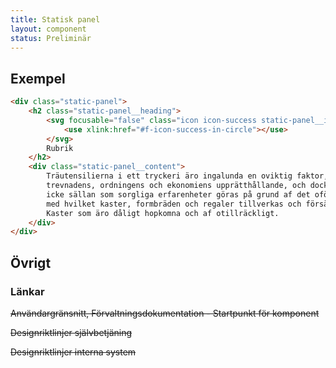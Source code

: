 ```yaml
---
title: Statisk panel
layout: component
status: Preliminär
---
```


## Exempel

```html
<div class="static-panel">
    <h2 class="static-panel__heading">
        <svg focusable="false" class="icon icon-success static-panel__icon">
            <use xlink:href="#f-icon-success-in-circle"></use>
        </svg>
        Rubrik
    </h2>
    <div class="static-panel__content">
        Träutensilierna i ett tryckeri äro ingalunda en oviktig faktor, för
        trevnadens, ordningens och ekonomiens upprätthållande, och dock är det
        icke sällan som sorgliga erfarenheter göras på grund af det oförstånd
        med hvilket kaster, formbräden och regaler tillverkas och försäljas
        Kaster som äro dåligt hopkomna och af otillräckligt.
    </div>
</div>
```

## Övrigt

### Länkar

~~Användargränsnitt, Förvaltningsdokumentation - Startpunkt för komponent~~

~~Designriktlinjer självbetjäning~~

~~Designriktlinjer interna system~~

